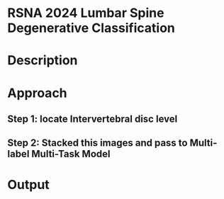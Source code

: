# RSNA 2024 Lumbar Spine Degenerative Classification




# Description



# Approach

## Step 1: locate  Intervertebral disc level 



## Step 2: Stacked this images and pass to Multi-label Multi-Task Model



# Output


